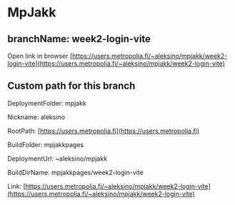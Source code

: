 # MpJakk

## branchName: week2-login-vite

Open link in browser [https://users.metropolia.fi/~aleksino/mpjakk/week2-login-vite](https://users.metropolia.fi/~aleksino/mpjakk/week2-login-vite)

## Custom path for this branch 

DeploymentFolder: mpjakk

Nickname: aleksino

RootPath: [https://users.metropolia.fi](https://users.metropolia.fi)

BuildFolder: mpjakkpages

DeploymentUrl: ~aleksino/mpjakk

BuildDirName: mpjakkpages/week2-login-vite

Link: [https://users.metropolia.fi/~aleksino/mpjakk/week2-login-vite](https://users.metropolia.fi/~aleksino/mpjakk/week2-login-vite)